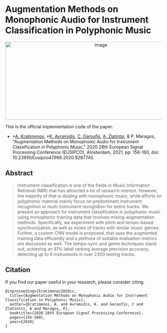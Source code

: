 # Augmentation Methods on Monophonic Audio for Instrument Classification in Polyphonic Music

<p align="center">
    <img src="pipe.jpg" alt="Image" width="600" height="250" />
</p>

This is the official implementation code of the paper:

* *[A. Kratimenos](https://github.com/agelosk), *[K. Avramidis](https://github.com/klean2050), [C. Garoufis](https://github.com/cgaroufis), [A. Zlatintsi](https://github.com/daedmoon), & P. Maragos, "Augmentation Methods on Monophonic Audio for Instrument Classification in Polyphonic Music," 2020 28th European Signal Processing Conference (EUSIPCO), Amsterdam, 2021, pp. 156-160, doi: 10.23919/Eusipco47968.2020.9287745.

## Abstract
> Instrument classification is one of the fields in Music Information Retrieval (MIR) that has attracted a lot of research interest. However, the majority of that is dealing with monophonic music, while efforts on polyphonic material mainly focus on predominant instrument recognition or multi-instrument recognition for entire tracks. We present an approach for instrument classification in polyphonic music using monophonic training data that involves mixing-augmentation methods. Specifically, we experiment with pitch and tempo-based synchronization, as well as mixes of tracks with similar music genres. Further, a custom CNN model is proposed, that uses the augmented training data efficiently and a plethora of suitable evaluation metrics are discussed as well. The tempo-sync and genre techniques stand out, achieving an 81% label ranking average precision accuracy, detecting up to 9 instruments in over 2300 testing tracks.

## Citation
If you find our paper useful in your research, please consider citing:
```
@inproceedings{kratimenos2020ic,
  title={Augmentation Methods on Monophonic Audio for Instrument Classification in Polyphonic Music},
  author={Kratimenos, A. and Avramidis, K. and Garoufis, C and Zlatintsi, A and Maragos, P},
  booktitle={2020 28th European Signal Processing Conference},
  pages={156-160},
  year={2020}
}
```
